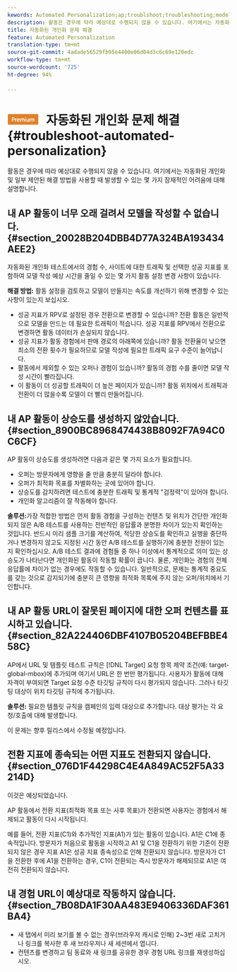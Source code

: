 ```yaml
---
kewords: Automated Personalization;ap;troublshoot;troubleshooting;model;lift
description: 활동은 경우에 따라 예상대로 수행되지 않을 수 있습니다. 여기에서는 자동화된 개인화 및 일부 제안된 해결 방법을 사용할 때 발생할 수 있는 몇 가지 잠재적인 어려움에 대해 설명합니다.
title: 자동화된 개인화 문제 해결
feature: Automated Personalization
translation-type: tm+mt
source-git-commit: 4adade56529fb95e4400e06d04d3c6c69e120edc
workflow-type: tm+mt
source-wordcount: '725'
ht-degree: 94%

---
```



# ![PREMIUM](/help/assets/premium.png) 자동화된 개인화 문제 해결{#troubleshoot-automated-personalization}

활동은 경우에 따라 예상대로 수행되지 않을 수 있습니다. 여기에서는 자동화된 개인화 및 일부 제안된 해결 방법을 사용할 때 발생할 수 있는 몇 가지 잠재적인 어려움에 대해 설명합니다.

## 내 AP 활동이 너무 오래 걸려서 모델을 작성할 수 없습니다. {#section_20028B204DBB4D77A324BA193434AEE2}

자동화된 개인화 테스트에서의 경험 수, 사이트에 대한 트래픽 및 선택한 성공 지표를 포함하여 모델 작성 예상 시간을 줄일 수 있는 몇 가지 활동 설정 변경 사항이 있습니다.

**해결 방법:** 활동 설정을 검토하고 모델이 만들지는 속도를 개선하기 위해 변경할 수 있는 사항이 있는지 보십시오.

* 성공 지표가 RPV로 설정된 경우 전환으로 변경할 수 있습니까? 전환 활동은 일반적으로 모델을 만드는 데 필요한 트래픽이 적습니다. 성공 지표를 RPV에서 전환으로 변경하면 활동 데이터가 손실되지 않습니다.
* 성공 지표가 활동 경험에서 판매 경로의 아래쪽에 있습니까? 활동 전환율이 낮으면 최소의 전환 횟수가 필요하므로 모델 작성에 필요한 트래픽 요구 수준이 늘어납니다.
* 활동에서 제외할 수 있는 오퍼나 경험이 있습니까? 활동의 경험 수를 줄이면 모델 작성 시간이 빨라집니다.
* 이 활동이 더 성공할 트래픽이 더 높은 페이지가 있습니까? 활동 위치에서 트래픽과 전환이 더 많을수록 모델이 더 빨리 만들어집니다.

## 내 AP 활동이 상승도를 생성하지 않았습니다. {#section_8900BC8968474438B8092F7A94C0C6CF}

AP 활동이 상승도를 생성하려면 다음과 같은 몇 가지 요소가 필요합니다.

* 오퍼는 방문자에게 영향을 줄 만큼 충분히 달라야 합니다.
* 오퍼가 최적화 목표를 차별화하는 곳에 있어야 합니다.
* 상승도를 감지하려면 테스트에 충분한 트래픽 및 통계적 &quot;검정력&quot;이 있어야 합니다.
* 개인화 알고리즘이 잘 작동해야 합니다.

**솔루션:**&#x200B;가장 적합한 방법은 먼저 활동 경험을 구성하는 컨텐츠 및 위치가 간단한 개인화되지 않은 A/B 테스트를 사용하는 전반적인 응답률과 분명한 차이가 있는지 확인하는 것입니다. 반드시 미리 샘플 크기를 계산하여, 적당한 상승도를 확인하고 실행을 중단하거나 변경하지 않고도 지정된 시간 동안 A/B 테스트를 실행하기에 충분한 전원이 있는지 확인하십시오. A/B 테스트 결과에 경험들 중 하나 이상에서 통계적으로 의미 있는 상승도가 나타난다면 개인화된 활동이 작동할 확률이 큽니다. 물론, 개인화는 경험의 전체 응답률에 차이가 없는 경우에도 작동할 수 있습니다. 일반적으로, 문제는 통계적 중요도를 갖는 것으로 감지되기에 충분히 큰 영향을 최적화 목록에 주지 않는 오퍼/위치에서 기인합니다.

## 내 AP 활동 URL이 잘못된 페이지에 대한 오퍼 컨텐츠를 표시하고 있습니다.  {#section_82A224406DBF4107B05204BEFBBE458C}

AP에서 URL 및 템플릿 테스트 규칙은 [!DNL Target] 요청 항목 제약 조건(예: target-global-mbox)에 추가되며 여기서 URL은 한 번만 평가됩니다. 사용자가 활동에 대해 자격이 부여되면 Target 요청 수준 타깃팅 규칙이 다시 평가되지 않습니다. 그러나 타깃팅 대상이 위치 타깃팅 규칙에 추가됩니다.

**솔루션:** 필요한 템플릿 규칙을 캠페인의 입력 대상으로 추가합니다. 대상 평가는 각 요청/호출에 대해 발생합니다.

이 문제는 향후 릴리스에서 수정될 예정입니다.

## 전환 지표에 종속되는 어떤 지표도 전환되지 않습니다. {#section_076D1F44298C4E4A849AC52F5A33214D}

이것은 예상되었습니다.

AP 활동에서 전환 지표(최적화 목표 또는 사후 목표)가 전환되면 사용자는 경험에서 해제되고 활동이 다시 시작됩니다.

예를 들어, 전환 지표(C1)와 추가적인 지표(A1)가 있는 활동이 있습니다. A1은 C1에 종속적입니다. 방문자가 처음으로 활동을 시작하고 A1 및 C1을 전환하기 위한 기준이 전환되지 않은 경우 지표 A1은 성공 지표 종속성으로 인해 전환되지 않습니다. 방문자가 C1을 전환한 후에 A1을 전환하는 경우, C1이 전환되는 즉시 방문자가 해제되므로 A1은 여전히 전환되지 않습니다.

## 내 경험 URL이 예상대로 작동하지 않습니다.  {#section_7B08DA1F30AA483E9406336DAF361BA4}

* 새 탭에서 미리 보기를 볼 수 없는 경우(브라우저 캐시로 인해) 2~3번 새로 고치거나 링크를 복사한 후 새 브라우저나 새 세션에서 엽니다.
* 컨텐츠를 변경하고 팀 동료와 새 링크를 공유한 경우 경험 URL 링크를 재생성하십시오.

